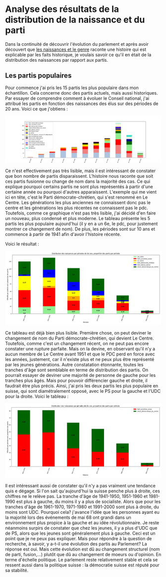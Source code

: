 # Analyse des résultats de la distribution de la naissance et du parti

Dans la continuité de découvrir l'évolution du parlement et après avoir découvert que [les naissances et le genre](https://github.com/tbu02/swiss_national_council/blob/main/Documentation/R%C3%A9sultats/Distribution%20naissance%20et%20genre.md) raconte une histoire qui est explicable par les faits historique, je voulais savoir ce qu'il en était de la distribution des naissances par rapport aux partis.

## Les partis populaires

Pour commence j'ai pris les 15 partis les plus populaire dans mon échantillon. Cela concerne donc des partis actuels, mais aussi historiques. Par essayer de comprendre comment à évoluer le Conseil national, j'ai attribué les partis en fonction des naissances des élus sur des périodes de 20 ans. Voici ce que j'obtiens :

![Image distribution des naissance et du parti sur 20 ans](../../notebooks_jupyter/Images/naissance_parti_20ans.png)

Ce n'est effectivement pas très lisible, mais il est intéressant de constater que bon nombre de partis disparaissent. L'histoire nous raconte que soit ces partis fusionne ou change de nom dans la majorité des cas. Ce qui explique pourquoi certains partis ne sont plus représentés à partir d'une certaine année ou pourquoi d'autres apparaissent. L'exemple qui me vient ici en tête, c'est le Parti démocrate-chrétien, qui s'est renommé en Le Centre. Les générations les plus anciennes ne connaissent donc pas le centre et les générations les plus récentes ne connaissent pas le pdc.
Toutefois, comme ce graphique n'est pas très lisible, j'ai décidé d'en faire un nouveau, plus condensé et plus moderne. Le tableau présente les 5 partis les plus populaire aujourd'hui (il y en a un 6e, le pdc, pour justement montrer ce changement de nom). De plus, les périodes sont sur 10 ans et commence à partir de 1941 afin d'avoir l'histoire récente.

Voici le résultat :

![Image distribution naissance et parti 10 ans](../../notebooks_jupyter/Images/naissances_distribution_10ans_partis.jpg)

Ce tableau est déjà bien plus lisible. Première chose, on peut deviner le changement de nom du Parti démocrate-chrétien, qui devient Le Centre. Toutefois, comme c'est un changement récent, on ne peut pas encore constater une rupture parfaite. Mais on la devine, en observant qu'il n'y a aucun membre de Le Centre avant 1951 et que le PDC perd en force avec les années, justement, car il n'existe plus et ne peux plus être représenté par les jeunes générations. Autre constatation étonnante, toutes les tranches d'âge sont semblable en terme de distribution des partis. On pourrait essayer de deviner une majorité de personne de gauche pour les tranches plus âgés. Mais pour pouvoir différencier gauche et droite, il faudrait être plus précis.
Ainsi, j'ai pris les deux partis les plus populaire en suisse, qui sont diamétralement opposé, avec le PS pour la gauche et l'UDC pour la droite. Voici le tableau :

![Image distribution naissance et PSvsUDC 10 ans](../../notebooks_jupyter/Images/naissances_distribution_10ans_partis_PSvsUDC.jpg)

Il est intéressant aussi de constater qu'il n'y a pas vraiment une tendance quis e dégage. Si l'on sait qu'aujourd'hui la suisse penche plus à droite, ces chiffres ne le relève pas. La tranche d'âge de 1941-1950, 1951-1960 et 1981-1990 est plus à gauche, du moins il y a plus de socialiste. Alors que pour les tranches d'âge de 1961-1970, 1971-1980 et 1991-2000 sont plus à droite, du moins sont UDC. Pourquoi cela? j'avance l'idée que les personnes ayant eu la majorité lors des événements de mai 68 ont grandi dans un environnement plus propice à la gauche et au idée révolutionnaire. Je reste néanmoins surpirs de constater que chez les jeunes, il y a plus d'UDC que de PS, alors que les jeunes sont généralement plus à gauche. Ceci est un point que je ne peux pas expliquer.
Mais pour répondre à la question de recherche, à savoir, y a-t-il une évolution des partis au Parlement? La réponse est oui. Mais cette évolution est dû au changement structurel (nom de parti, fusion,...) plutôt que dû au changement de moeurs ou d'opinion. En terme d'échelle politique. Le parlement reste relativement stable et cela se ressent aussi dans la politique suisse : la démocratie suisse est réputé pour sa stabilité.